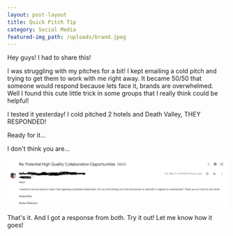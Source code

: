 ```yaml
---
layout: post-layout
title: Quick Pitch Tip
category: Social Media
featured-img_path: /uploads/brand.jpeg
---
```


Hey guys\! I had to share this\!&nbsp;

I was struggling with my pitches for a bit\! I kept emailing a cold pitch and trying to get them to work with me right away. It became 50/50 that someone would respond because lets face it, brands are overwhelmed. Well I found this cute little trick in some groups that I really think could be helpful\!

I tested it yesterday\! I cold pitched 2 hotels and Death Valley, THEY RESPONDED\!

Ready for it…

I don't think you are…

![Pitching](/uploads/brand-2.JPG)

That's it. And I got a response from both. Try it out\! Let me know how it goes\!&nbsp;